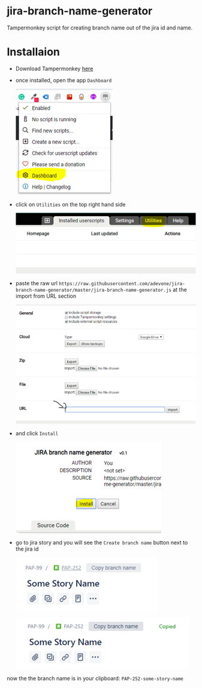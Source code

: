 # jira-branch-name-generator
Tampermonkey script for creating branch name out of the jira id and name.

# Installaion
* Download Tampermonkey [here](https://chrome.google.com/webstore/detail/tampermonkey/dhdgffkkebhmkfjojejmpbldmpobfkfo?hl=en)
* once installed, open the app `Dashboard`

  ![Dashboard](./1.PNG "Dashboard")

* click on `Utilities` on the top right hand side

  ![Utilities](./2.PNG "Utilities")

* paste the raw url `https://raw.githubusercontent.com/adevone/jira-branch-name-generator/master/jira-branch-name-generator.js` at the import from URL section

  ![Import from URL](./3.PNG "Import from URL")
  
* and click `Install`

  ![Install](./4.PNG "Install")
  
* go to jira story and you will see the `Create branch name` button next to the jira id

  ![Create branch name](./5.PNG "Create branch name")

  ![Create branch name](./6.PNG "Create branch name")

now the the branch name is in your clipboard: `PAP-252-some-story-name`
